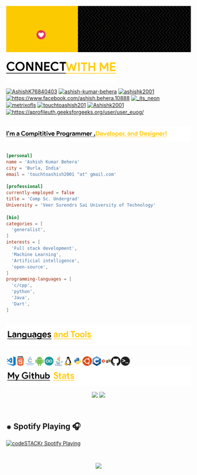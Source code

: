 <img src="https://github.com/ashish-max/ashish-max/blob/main/Yellow%20and%20Black%20Custom%20Stationery%20Discount%20Etsy%20Banner.gif">

<br />


<img align="center" src="https://github.com/ashish-max/ashish-max/blob/main/contact%20with%20me.png"/>

<p align="left">
<a href="https://twitter.com/AshishK76840403" target="blank"><img align="center" src="https://cdn.jsdelivr.net/npm/simple-icons@3.0.1/icons/twitter.svg" alt="AshishK76840403" height="40" width="50" /></a>
<a href="https://stackoverflow.com/users/14707833/ashish-kumar-behera" target="blank"><img align="center" src="https://cdn.jsdelivr.net/npm/simple-icons@3.0.1/icons/stackoverflow.svg" alt="ashish-kumar-behera" height="40" width="50" /></a>
<a href="https://www.kaggle.com/ashishk2001" target="blank"><img align="center" src="https://cdn.jsdelivr.net/npm/simple-icons@3.0.1/icons/kaggle.svg" alt="ashishk2001" height="40" width="50" /></a>
<a href="https://www.facebook.com/ashish.behera.10888" target="blank"><img align="center" src="https://cdn.jsdelivr.net/npm/simple-icons@3.0.1/icons/facebook.svg" alt="https://www.facebook.com/ashish.behera.10888" height="40" width="50" /></a>
<a href="https://www.instagram.com/call_me_a_s_h_u_/" target="blank"><img align="center" src="https://cdn.jsdelivr.net/npm/simple-icons@3.0.1/icons/instagram.svg" alt="_its_neon" height="40" width="50" /></a>
<a href="https://www.codechef.com/users/metrixofls" target="blank"><img align="center" src="https://cdn.jsdelivr.net/npm/simple-icons@3.1.0/icons/codechef.svg" alt="metrixofls" height="40" width="50" /></a>
<a href="https://www.hackerrank.com/touchtoashish201" target="blank"><img align="center" src="https://cdn.jsdelivr.net/npm/simple-icons@3.0.1/icons/hackerrank.svg" alt="touchtoashish201" height="40" width="50" /></a>
<a href="https://codeforces.com/profile/Ashishk2001" target="blank"><img align="center" src="https://cdn.jsdelivr.net/npm/simple-icons@3.0.1/icons/codeforces.svg" alt="Ashishk2001" height="40" width="50" /></a>
<a href="https://aprofileuth.geeksforgeeks.org/user/user_euog/" target="blank"><img align="center" src="https://cdn.jsdelivr.net/npm/simple-icons@3.0.1/icons/geeksforgeeks.svg" alt="https://aprofileuth.geeksforgeeks.org/user/user_euog/" height="40" width="50" /></a>
</p>
  
<br />

<img align="center" src="https://github.com/ashish-max/ashish-max/blob/main/my%20intes.png"/>

```toml

[personal]
name = 'Ashish Kumar Behera'
city = 'Burla, India'
email = 'touchtoashish2001 "at" gmail.com'

[professional]
currently-employed = false
title = 'Comp Sc. Undergrad'
University = 'Veer Surendrs Sai University of Technology'

[bio]
categories = [
  'generalist',
]
interests = [
  'Full stack development',
  'Machine Learning',
  'Artificial intelligence',
  'open-source',
]
programming-languages = [
  'c/cpp',
  'python',
  'Java',
  'Dart',
]

```
<br />  

<img align="center" src="https://github.com/ashish-max/ashish-max/blob/main/langs%20n%20tools.png"/>

[<img align="left" alt="Visual Studio Code" width="26px" src="https://raw.githubusercontent.com/github/explore/80688e429a7d4ef2fca1e82350fe8e3517d3494d/topics/visual-studio-code/visual-studio-code.png" />][git]
[<img align="left" alt="HTML5" width="26px" src="https://raw.githubusercontent.com/github/explore/80688e429a7d4ef2fca1e82350fe8e3517d3494d/topics/html/html.png" />][git]
[<img align="left" alt="C" width="26px" src="https://github.com/github/explore/blob/master/topics/c/c.png" />][git]
[<img align="left" alt="Android Studios" width="26px" src="https://github.com/github/explore/blob/master/topics/android/android.png" />][git]
[<img align="left" alt="Arduino" width="26px" src="https://github.com/github/explore/blob/master/topics/arduino/arduino.png" />][git]
[<img align="left" alt="java" width="26px" src="https://github.com/github/explore/blob/master/topics/java/java.png" />][git]
[<img align="left" alt="Linux" width="26px" src="https://github.com/github/explore/blob/master/topics/linux/linux.png" />][git]
[<img align="left" alt="Python" width="26px" src="https://github.com/github/explore/blob/master/topics/python/python.png" />][git]
[<img align="left" alt="ubuntu" width="26px" src="https://github.com/github/explore/blob/master/topics/ubuntu/ubuntu.png" />][git]
[<img align="left" alt="cpp" width="26px" src="https://github.com/github/explore/blob/master/topics/cpp/cpp.png" />][git]
[<img align="left" alt="Git" width="26px" src="https://raw.githubusercontent.com/github/explore/80688e429a7d4ef2fca1e82350fe8e3517d3494d/topics/git/git.png" />][git]
[<img align="left" alt="GitHub" width="26px" src="https://raw.githubusercontent.com/github/explore/78df643247d429f6cc873026c0622819ad797942/topics/github/github.png">][git]
[<img align="left" alt="Terminal" width="26px" src="https://raw.githubusercontent.com/github/explore/80688e429a7d4ef2fca1e82350fe8e3517d3494d/topics/terminal/terminal.png">][git]
---
<br />

<img align="center" src="https://github.com/ashish-max/ashish-max/blob/main/stats.png"/>

<p align = "center">
<img src = "https://github-readme-stats.vercel.app/api?username=ashish-max&show_icons=true&theme=great-gatsby&layout=compact">
<img src = "https://github-readme-stats.vercel.app/api/top-langs/?username=ashish-max&hide=css,html&theme=great-gatsby&layout=compact">
  </p>
<br />


## ⁕ Spotify Playing 🎧

[<img src="https://now-playing-codestackr.vercel.app/api/spotify-playing" alt="codeSTACKr Spotify Playing" width="350" />](https://open.spotify.com/user/swyqyimdc12jajde4vpwd2x1b)

<br />

[git]: https://github.com/ashish-max

<p align="center">
<img src="https://visitor-badge.laobi.icu/badge?page_id=ashish-max" id="counter">
</p>

